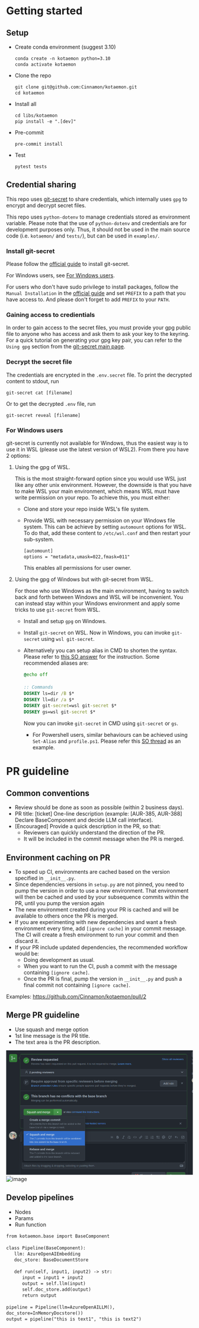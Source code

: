 # Getting started

## Setup

- Create conda environment (suggest 3.10)

  ```shell
  conda create -n kotaemon python=3.10
  conda activate kotaemon
  ```

- Clone the repo

  ```shel
  git clone git@github.com:Cinnamon/kotaemon.git
  cd kotaemon
  ```

- Install all

  ```shell
  cd libs/kotaemon
  pip install -e ".[dev]"
  ```

- Pre-commit

  ```shell
  pre-commit install
  ```

- Test

  ```shell
  pytest tests
  ```

## Credential sharing

This repo uses [git-secret](https://sobolevn.me/git-secret/) to share credentials, which
internally uses `gpg` to encrypt and decrypt secret files.

This repo uses `python-dotenv` to manage credentials stored as environment variable.
Please note that the use of `python-dotenv` and credentials are for development
purposes only. Thus, it should not be used in the main source code (i.e. `kotaemon/` and `tests/`), but can be used in `examples/`.

### Install git-secret

Please follow the [official guide](https://sobolevn.me/git-secret/installation) to install git-secret.

For Windows users, see [For Windows users](#for-windows-users).

For users who don't have sudo privilege to install packages, follow the `Manual Installation` in the [official guide](https://sobolevn.me/git-secret/installation) and set `PREFIX` to a path that you have access to. And please don't forget to add `PREFIX` to your `PATH`.

### Gaining access to credientials

In order to gain access to the secret files, you must provide your gpg public file to anyone who has access and ask them to ask your key to the keyring. For a quick tutorial on generating your gpg key pair, you can refer to the `Using gpg` section from the [git-secret main page](https://sobolevn.me/git-secret/).

### Decrypt the secret file

The credentials are encrypted in the `.env.secret` file. To print the decrypted content to stdout, run

```shell
git-secret cat [filename]
```

Or to get the decrypted `.env` file, run

```shell
git-secret reveal [filename]
```

### For Windows users

git-secret is currently not available for Windows, thus the easiest way is to use it in WSL (please use the latest version of WSL2). From there you have 2 options:

1. Using the gpg of WSL.

   This is the most straight-forward option since you would use WSL just like any other unix environment. However, the downside is that you have to make WSL your main environment, which means WSL must have write permission on your repo. To achieve this, you must either:

   - Clone and store your repo inside WSL's file system.
   - Provide WSL with necessary permission on your Windows file system. This can be achieve by setting `automount` options for WSL. To do that, add these content to `/etc/wsl.conf` and then restart your sub-system.

     ```shell
     [automount]
     options = "metadata,umask=022,fmask=011"
     ```

     This enables all permissions for user owner.

2. Using the gpg of Windows but with git-secret from WSL.

   For those who use Windows as the main environment, having to switch back and forth between Windows and WSL will be inconvenient. You can instead stay within your Windows environment and apply some tricks to use `git-secret` from WSL.

   - Install and setup `gpg` on Windows.
   - Install `git-secret` on WSL. Now in Windows, you can invoke `git-secret` using `wsl git-secret`.
   - Alternatively you can setup alias in CMD to shorten the syntax. Please refer to [this SO answer](https://stackoverflow.com/a/65823225) for the instruction. Some recommended aliases are:

     ```bat
     @echo off

     :: Commands
     DOSKEY ls=dir /B $*
     DOSKEY ll=dir /a $*
     DOSKEY git-secret=wsl git-secret $*
     DOSKEY gs=wsl git-secret $*
     ```

     Now you can invoke `git-secret` in CMD using `git-secret` or `gs`.

     - For Powershell users, similar behaviours can be achieved using `Set-Alias` and `profile.ps1`. Please refer this [SO thread](https://stackoverflow.com/questions/61081434/how-do-i-create-a-permanent-alias-file-in-powershell-core) as an example.

# PR guideline

## Common conventions

- Review should be done as soon as possible (within 2 business days).
- PR title: [ticket] One-line description (example: [AUR-385, AUR-388] Declare BaseComponent and decide LLM call interface).
- [Encouraged] Provide a quick description in the PR, so that:
  - Reviewers can quickly understand the direction of the PR.
  - It will be included in the commit message when the PR is merged.

## Environment caching on PR

- To speed up CI, environments are cached based on the version specified in `__init__.py`.
- Since dependencies versions in `setup.py` are not pinned, you need to pump the version in order to use a new environment. That environment will then be cached and used by your subsequence commits within the PR, until you pump the version again
- The new environment created during your PR is cached and will be available to others once the PR is merged.
- If you are experimenting with new dependencies and want a fresh environment every time, add `[ignore cache]` in your commit message. The CI will create a fresh environment to run your commit and then discard it.
- If your PR include updated dependencies, the recommended workflow would be:
  - Doing development as usual.
  - When you want to run the CI, push a commit with the message containing `[ignore cache]`.
  - Once the PR is final, pump the version in `__init__.py` and push a final commit not containing `[ignore cache]`.

Examples: https://github.com/Cinnamon/kotaemon/pull/2

## Merge PR guideline

- Use squash and merge option
- 1st line message is the PR title.
- The text area is the PR description.

![image](images/274787925-e2593010-d7ef-46e3-8719-6fcae0315b5d.png)
![image](images/274787941-bfe6a117-85cd-4dd4-b432-197c791a9901.png)

## Develop pipelines

- Nodes
- Params
- Run function

```
from kotaemon.base import BaseComponent

class Pipeline(BaseComponent):
   llm: AzureOpenAIEmbedding
   doc_store: BaseDocumentStore

   def run(self, input1, input2) -> str:
      input = input1 + input2
      output = self.llm(input)
      self.doc_store.add(output)
      return output

pipeline = Pipeline(llm=AzureOpenAILLM(), doc_store=InMemoryDocstore())
output = pipeline("this is text1", "this is text2")
```
